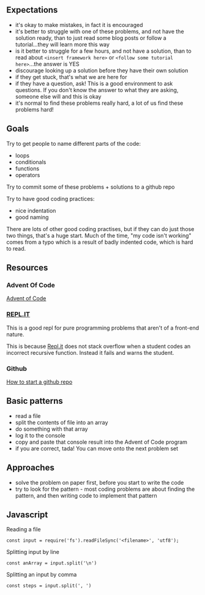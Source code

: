 ## Expectations

- it's okay to make mistakes, in fact it is encouraged
- it's better to struggle with one of these problems, and not have the solution ready, than to just read some blog posts or follow a tutorial...they will learn more this way
- is it better to struggle for a few hours, and not have a solution, than to read about `<insert framework here>` or `<follow some tutorial here>`...the answer is YES
- discourage looking up a solution before they have their own solution
- if they get stuck, that's what we are here for
- if they have a question, ask! This is a good environment to ask questions. If you don't know the answer to what they are asking, someone else will and this is okay
- it's normal to find these problems really hard, a lot of us find these problems hard!

## Goals
Try to get people to name different parts of the code:
- loops
- conditionals
- functions
- operators

Try to commit some of these problems + solutions to a github repo

Try to have good coding practices:
- nice indentation
- good naming

There are lots of other good coding practises, but if they can do just those two things, that's a huge start. Much of the time, "my code isn't working" comes from a typo which is a result of badly indented code, which is hard to read.


## Resources

### Advent Of Code
[Advent of Code](http://adventofcode.com/)

### [REPL.IT](https://repl.it/)
This is a good repl for pure programming problems that aren't of a front-end nature.

This is because [Repl.it](https://repl.it/) does not stack overflow when a student codes an incorrect recursive function. Instead it fails and warns the student.

### Github
[How to start a github repo](http://kbroman.org/github_tutorial/pages/init.html)


## Basic patterns
- read a file
- split the contents of file into an array
- do something with that array
- log it to the console
- copy and paste that console result into the Advent of Code program
- if you are correct, tada! You can move onto the next problem set

## Approaches
- solve the problem on paper first, before you start to write the code
- try to look for the pattern - most coding problems are about finding the pattern, and then writing code to implement that pattern

## Javascript

Reading a file

```
const input = require('fs').readFileSync('<filename>', 'utf8');
```

Splitting input by line

```
const anArray = input.split('\n')
```

Splitting an input by comma


```
const steps = input.split(', ')
```

